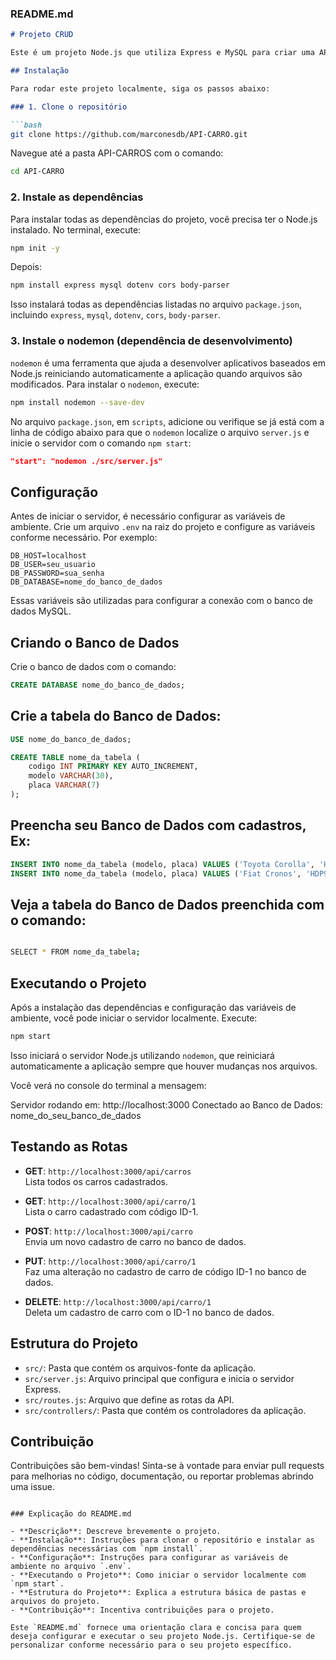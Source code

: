 ### README.md

```markdown
# Projeto CRUD

Este é um projeto Node.js que utiliza Express e MySQL para criar uma API CRUD de gerenciamento de carros.

## Instalação

Para rodar este projeto localmente, siga os passos abaixo:

### 1. Clone o repositório

```bash
git clone https://github.com/marconesdb/API-CARRO.git

``` 
Navegue até a pasta API-CARROS com o comando:

```bash
cd API-CARRO
```
### 2. Instale as dependências

Para instalar todas as dependências do projeto, você precisa ter o Node.js instalado. No terminal, execute:

```bash
npm init -y
```

Depois: 

```bash
npm install express mysql dotenv cors body-parser
```

Isso instalará todas as dependências listadas no arquivo `package.json`, incluindo `express`, `mysql`, `dotenv`, `cors`, `body-parser`.

### 3. Instale o nodemon (dependência de desenvolvimento)

`nodemon` é uma ferramenta que ajuda a desenvolver aplicativos baseados em Node.js reiniciando automaticamente a aplicação quando arquivos são modificados. Para instalar o `nodemon`, execute:

```bash
npm install nodemon --save-dev
```

No arquivo `package.json`, em `scripts`, adicione ou verifique se já está com a linha de código abaixo para que o `nodemon` localize o arquivo `server.js` e inicie o servidor com o comando `npm start`:

```json
"start": "nodemon ./src/server.js"
```

## Configuração

Antes de iniciar o servidor, é necessário configurar as variáveis de ambiente. Crie um arquivo `.env` na raiz do projeto e configure as variáveis conforme necessário. Por exemplo:

```
DB_HOST=localhost
DB_USER=seu_usuario
DB_PASSWORD=sua_senha
DB_DATABASE=nome_do_banco_de_dados
```

 Essas variáveis são utilizadas para configurar a conexão com o banco de dados MySQL.

## Criando o Banco de Dados

Crie o banco de dados com o comando:

```sql
CREATE DATABASE nome_do_banco_de_dados;
```

## Crie a tabela do Banco de Dados:

```sql
USE nome_do_banco_de_dados;

CREATE TABLE nome_da_tabela (
    codigo INT PRIMARY KEY AUTO_INCREMENT,
    modelo VARCHAR(30),
    placa VARCHAR(7)
);
```

## Preencha seu Banco de Dados com cadastros, Ex:

```sql
INSERT INTO nome_da_tabela (modelo, placa) VALUES ('Toyota Corolla', 'HDP9645');
INSERT INTO nome_da_tabela (modelo, placa) VALUES ('Fiat Cronos', 'HDP9645');
```
## Veja a tabela do Banco de Dados preenchida com o comando:

```bash

SELECT * FROM nome_da_tabela;

```
  
## Executando o Projeto

Após a instalação das dependências e configuração das variáveis de ambiente, você pode iniciar o servidor localmente. Execute:

```bash
npm start
```

Isso iniciará o servidor Node.js utilizando `nodemon`, que reiniciará automaticamente a aplicação sempre que houver mudanças nos arquivos.

Você verá no console do terminal a mensagem: 

Servidor rodando em: http://localhost:3000
Conectado ao Banco de Dados: nome_do_seu_banco_de_dados

## Testando as Rotas

- **GET**: `http://localhost:3000/api/carros`  
  Lista todos os carros cadastrados.

- **GET**: `http://localhost:3000/api/carro/1`  
  Lista o carro cadastrado com código ID-1.

- **POST**: `http://localhost:3000/api/carro`  
  Envia um novo cadastro de carro no banco de dados.

- **PUT**: `http://localhost:3000/api/carro/1`  
  Faz uma alteração no cadastro de carro de código ID-1 no banco de dados.

- **DELETE**: `http://localhost:3000/api/carro/1`  
  Deleta um cadastro de carro com o ID-1 no banco de dados.

## Estrutura do Projeto

- `src/`: Pasta que contém os arquivos-fonte da aplicação.
- `src/server.js`: Arquivo principal que configura e inicia o servidor Express.
- `src/routes.js`: Arquivo que define as rotas da API.
- `src/controllers/`: Pasta que contém os controladores da aplicação.

## Contribuição

Contribuições são bem-vindas! Sinta-se à vontade para enviar pull requests para melhorias no código, documentação, ou reportar problemas abrindo uma issue.

```

### Explicação do README.md

- **Descrição**: Descreve brevemente o projeto.
- **Instalação**: Instruções para clonar o repositório e instalar as dependências necessárias com `npm install`.
- **Configuração**: Instruções para configurar as variáveis de ambiente no arquivo `.env`.
- **Executando o Projeto**: Como iniciar o servidor localmente com `npm start`.
- **Estrutura do Projeto**: Explica a estrutura básica de pastas e arquivos do projeto.
- **Contribuição**: Incentiva contribuições para o projeto.

Este `README.md` fornece uma orientação clara e concisa para quem deseja configurar e executar o seu projeto Node.js. Certifique-se de personalizar conforme necessário para o seu projeto específico.